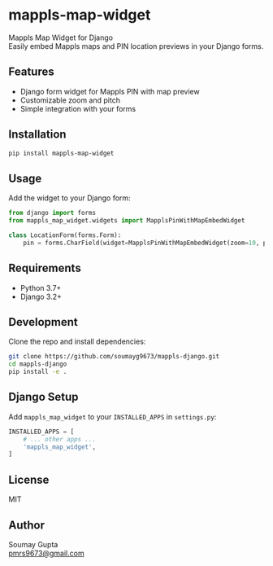 # mappls-map-widget

Mappls Map Widget for Django  
Easily embed Mappls maps and PIN location previews in your Django forms.

## Features

- Django form widget for Mappls PIN with map preview
- Customizable zoom and pitch
- Simple integration with your forms

## Installation

```bash
pip install mappls-map-widget
```

## Usage

Add the widget to your Django form:

```python
from django import forms
from mappls_map_widget.widgets import MapplsPinWithMapEmbedWidget

class LocationForm(forms.Form):
    pin = forms.CharField(widget=MapplsPinWithMapEmbedWidget(zoom=10, pitch=2))
```

## Requirements

- Python 3.7+
- Django 3.2+

## Development

Clone the repo and install dependencies:

```bash
git clone https://github.com/soumayg9673/mappls-django.git
cd mappls-django
pip install -e .
```

## Django Setup

Add `mappls_map_widget` to your `INSTALLED_APPS` in `settings.py`:

```python
INSTALLED_APPS = [
    # ... other apps ...
    'mappls_map_widget',
]
```

## License

MIT

## Author

Soumay Gupta  
pmrs9673@gmail.com